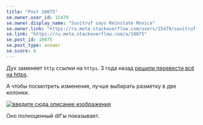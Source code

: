 ```yaml
---
title: "Post 10075"
se.owner.user_id: 15479
se.owner.display_name: "Suvitruf says Reinstate Monica"
se.owner.link: "https://ru.meta.stackoverflow.com/users/15479/suvitruf-says-reinstate-monica"
se.link: "https://ru.meta.stackoverflow.com/a/10075"
se.post_id: 10075
se.post_type: answer
se.score: 6
---
```

<p>Дух заменяет <code>http</code> ссылки на <code>https</code>. 3 года назад <a href="https://meta.stackexchange.com/q/292058/260198">решили перевести всё на https</a>.</p>

<p>А чтобы посмотреть изменения, лучше выбирать разметку в две колонки.</p>

<p><a href="https://i.stack.imgur.com/CnqFG.png" rel="nofollow noreferrer"><img src="https://i.stack.imgur.com/CnqFG.png" alt="введите сюда описание изображения"></a></p>

<p>Оно полноценный dif'ы показывает.</p>
